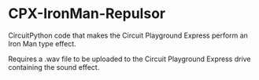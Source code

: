 # CPX-IronMan-Repulsor
 CircuitPython code that makes the Circuit Playground Express perform an Iron Man type effect.

Requires a .wav file to be uploaded to the Circuit Playground Express drive containing the sound effect.